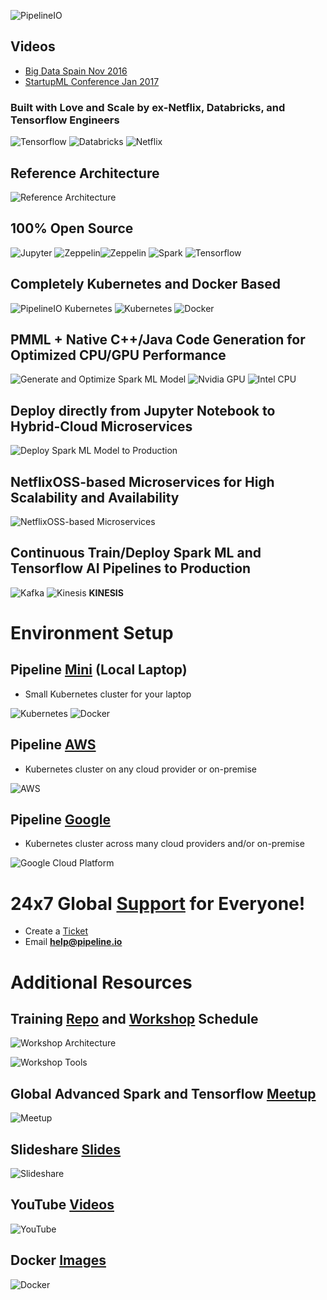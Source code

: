 ![PipelineIO](http://pipeline.io/images/pipeline-io-logo-shadow-210x186.png)

## Videos
* [Big Data Spain Nov 2016](https://www.youtube.com/embed/swiPWUxBvSc)
* [StartupML Conference Jan 2017](https://www.youtube.com/embed/QPI_RtIrO7g)

### Built with Love and Scale by ex-Netflix, Databricks, and Tensorflow Engineers
![Tensorflow](http://pipeline.io/images/tensorflow-logo-150x128.png)
![Databricks](http://pipeline.io/images/databricks-logo-350x69.png) 
![Netflix](http://pipeline.io/images/netflixoss-logo-white-295x55.png) 

## Reference Architecture
![Reference Architecture](http://advancedspark.com/img/architecture-overview-768x563.png)

## 100% Open Source
![Jupyter](http://pipeline.io/images/jupyter-logo-105x106.png) 
![Zeppelin](http://pipeline.io/images/zeppelin-logo-wide-48x50.png)![Zeppelin](http://pipeline.io/images/zeppelin-logo-wide-110x50.png) 
![Spark](http://pipeline.io/images/spark-logo-150x78.png) 
![Tensorflow](http://pipeline.io/images/tensorflow-logo-150x128.png)

## Completely Kubernetes and Docker Based
![PipelineIO Kubernetes](https://s3.amazonaws.com/fluxcapacitor.com/img/weavescope-pipelineio.png)
![Kubernetes](http://pipeline.io/images/kubernetes-logo-200x171.png) 
![Docker](http://pipeline.io/images/docker-logo-150x126.png)

## PMML + Native C++/Java Code Generation for Optimized CPU/GPU Performance
![Generate and Optimize Spark ML Model](https://s3.amazonaws.com/fluxcapacitor.com/img/ml-model-generating-and-optimizing.png) 
![Nvidia GPU](http://pipeline.io/images/nvidia-cuda-338x181.png) ![Intel CPU](http://pipeline.io/images/intel-logo-250x165.png)

## Deploy directly from Jupyter Notebook to Hybrid-Cloud Microservices
![Deploy Spark ML Model to Production](https://s3.amazonaws.com/fluxcapacitor.com/img/deploy-ml-model-to-production.png)

## NetflixOSS-based Microservices for High Scalability and Availability
![NetflixOSS-based Microservices](http://pipeline.io/images/hystrix-example-600x306.png)

## Continuous Train/Deploy Spark ML and Tensorflow AI Pipelines to Production
![Kafka](http://pipeline.io/images/kafka-logo-wide-219x98.png) ![Kinesis](http://pipeline.io/images/kinesis-logo-110x110.png) **KINESIS**

# Environment Setup
## Pipeline [Mini](https://github.com/fluxcapacitor/pipeline/wiki/Setup-Pipeline-Mini) (Local Laptop)
* Small Kubernetes cluster for your laptop

![Kubernetes](http://pipeline.io/images/kubernetes-logo-200x171.png) ![Docker](http://pipeline.io/images/docker-logo-150x126.png)

## Pipeline [AWS](https://github.com/fluxcapacitor/pipeline/wiki/Setup-Pipeline-AWS)
* Kubernetes cluster on any cloud provider or on-premise

![AWS](http://pipeline.io/images/aws-logo-185x73.png)

## Pipeline [Google](https://github.com/fluxcapacitor/pipeline/wiki/Setup-Pipeline-Google)
* Kubernetes cluster across many cloud providers and/or on-premise

![Google Cloud Platform](http://pipeline.io/images/gce-logo-190x90.png)

# 24x7 Global [Support](http://pipelineio.zendesk.com) for Everyone!
* Create a [Ticket](http://pipelineio.zendesk.com)
* Email **help@pipeline.io**

# Additional Resources
## Training [Repo](https://github.com/fluxcapacitor/pipeline-training/wiki) and [Workshop](http://pipeline.io#upcoming-workshops) Schedule

![Workshop Architecture](http://pipeline.io/images/architecture-overview-645x473.png)

![Workshop Tools](http://pipeline.io/images/pancake-stack-645x363.png)

## Global Advanced Spark and Tensorflow [Meetup](http://www.meetup.com/Advanced-Spark-and-TensorFlow-Meetup/)

![Meetup](http://pipeline.io/images/meetup-442x300.png)

## Slideshare [Slides](http://www.slideshare.net/cfregly)

![Slideshare](http://advancedspark.com/img/slideshare.png)

## YouTube [Videos](https://www.youtube.com/playlist?list=PL7pBcJ870QHeNRBXdKirc4fdtbtbB5Xy-)

![YouTube](http://advancedspark.com/img/youtube-300x134.png)

## Docker [Images](https://hub.docker.com/u/fluxcapacitor)

![Docker](http://pipeline.io/images/docker-logo-150x126.png)
